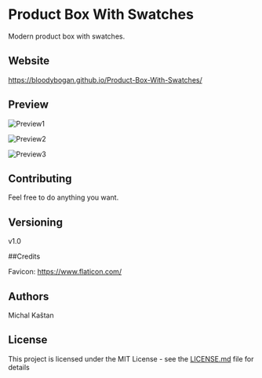 # Product Box With Swatches

Modern product box with swatches.

## Website

https://bloodybogan.github.io/Product-Box-With-Swatches/

## Preview

![Preview1](https://i.imgur.com/2wP4ANV.png)

![Preview2](https://i.imgur.com/gh5850a.png)

![Preview3](https://i.imgur.com/ARsOOhS.png)

## Contributing

Feel free to do anything you want.

## Versioning

v1.0

##Credits

Favicon: https://www.flaticon.com/

## Authors

Michal Kaštan

## License

This project is licensed under the MIT License - see the [LICENSE.md](LICENSE.md) file for details
